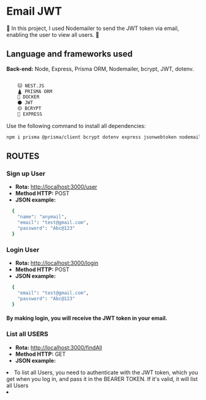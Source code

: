 
# Email JWT

🔴 In this project, I used Nodemailer to send the JWT token via email, enabling the user to view all users. 🔴
## Language and frameworks used

**Back-end:** Node, Express, Prisma ORM, Nodemailer, bcrypt, JWT, dotenv.

```bash
    
    🐱 NEST.JS
    🛕 PRISMA ORM
    🐳 DOCKER
    ⚫ JWT
    🟡 BCRYPT
    🔴 EXPRESS
  ```

  Use the following command to install all dependencies:

```bash
npm i prisma @prisma/client bcrypt dotenv express jsonwebtoken nodemailer nodemon
```

<h2>ROUTES</h2>

<h3>Sign up User</h3>
  <ul>
    <li><strong>Rota:</strong> <a href="http://localhost:3000/users">http://localhost:3000/user</a></li>
    <li><strong>Method HTTP:</strong> POST</li>
    <li><strong>JSON example:</strong></li>
  </ul>
  
  ```bash 
    {
      "name": "anymail",
      "email": "test@gmail.com",
      "password": "Abc@123"
    }
  ```

<h3>Login User</h3>
  <ul>
    <li><strong>Rota:</strong> <a href="http://localhost:3000/login">http://localhost:3000/login</a></li>
    <li><strong>Method HTTP:</strong> POST</li>
    <li><strong>JSON example:</strong></li>
  </ul>

  ```bash 
    {
      "email": "test@gmail.com",
      "password": "Abc@123"
    }
  ```

  <h4>By making login, you will receive the JWT token in your email. </h4>

<h3>List all USERS</h3>

  <ul>
    <li><strong>Rota:</strong> <a href="http://localhost:3000/findAll">http://localhost:3000/findAll</a></li>
    <li><strong>Method HTTP:</strong> GET</li>
    <li><strong>JSON example:</strong></li>
  </ul>
  <li> To list all Users, you need to authenticate with the JWT token, which you get when you log in, and pass it in the BEARER TOKEN. If it's valid, it will list all Users<li>